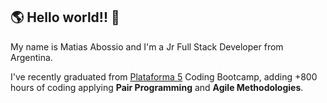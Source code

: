 ## 🌎 Hello world!! 👋

My name is Matias Abossio and I'm a Jr Full Stack Developer from Argentina.

I've recently graduated from [Plataforma 5](https://www.plataforma5.la/) Coding Bootcamp, adding +800 hours of coding applying **Pair Programming** and **Agile Methodologies**.

<!--
**Agrossio/Agrossio** is a ✨ _special_ ✨ repository because its `README.md` (this file) appears on your GitHub profile.

Here are some ideas to get you started:

- 🔭 I’m currently working on ...
- 🌱 I’m currently learning ...
- 👯 I’m looking to collaborate on ...
- 🤔 I’m looking for help with ...
- 💬 Ask me about ...
- 📫 How to reach me: ...
- 😄 Pronouns: ...
- ⚡ Fun fact: ...
-->
